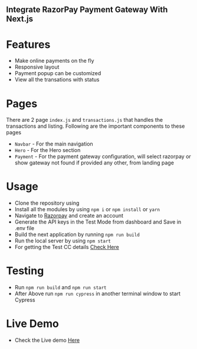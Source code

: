## Integrate RazorPay Payment Gateway With Next.js 

# Features

- Make online payments on the fly
- Responsive layout
- Payment popup can be customized
- View all the transations with status

# Pages

There are 2 page `index.js` and `transactions.js`  that handles the transactions and listing.
Following are the important components to these pages

- `Navbar` - For the main navigation
- `Hero` - For the Hero section
- `Payment` - For the payment gateway configuration, will select razorpay or show gateway not found if provided any other, from landing page

# Usage

- Clone the repository using 
- Install all the modules by using `npm i` or `npm install` or `yarn`
- Navigate to <a href="https://razorpay.com/" target="_blank">Razorpay</a> and create an account
- Generate the API keys in the Test Mode from dashboard and Save in .env file
- Build the next application by running `npm run build`
- Run the local  server by using `npm start`
- For getting the Test CC details <a href="https://razorpay.com/docs/payments/payments/test-card-upi-details/" target="blank">Check Here</a>

# Testing

- Run `npm run build` and `npm run start`
- After Above run `npm run cypress` in another terminal window to start Cypress

# Live Demo

- Check the Live demo <a href="https://payment-liart.vercel.app/" target="_blank">Here</a>